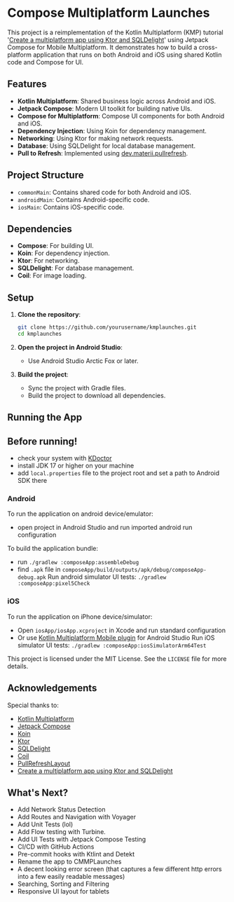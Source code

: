 # Compose Multiplatform Launches

This project is a reimplementation of the Kotlin Multiplatform (KMP) tutorial '[Create a multiplatform app using Ktor and SQLDelight](https://www.jetbrains.com/help/kotlin-multiplatform-dev/multiplatform-ktor-sqldelight.html)' using Jetpack Compose for Mobile Multiplatform. It demonstrates how to build a cross-platform application that runs on both Android and iOS using shared Kotlin code and Compose for UI.

## Features

- **Kotlin Multiplatform**: Shared business logic across Android and iOS.
- **Jetpack Compose**: Modern UI toolkit for building native UIs.
- **Compose for Multiplatform**: Compose UI components for both Android and iOS.
- **Dependency Injection**: Using Koin for dependency management.
- **Networking**: Using Ktor for making network requests.
- **Database**: Using SQLDelight for local database management.
- **Pull to Refresh**: Implemented using [dev.materii.pullrefresh](https://github.com/MateriiApps/pullrefresh).

## Project Structure

- `commonMain`: Contains shared code for both Android and iOS.
- `androidMain`: Contains Android-specific code.
- `iosMain`: Contains iOS-specific code.

## Dependencies

- **Compose**: For building UI.
- **Koin**: For dependency injection.
- **Ktor**: For networking.
- **SQLDelight**: For database management.
- **Coil**: For image loading.

## Setup

1. **Clone the repository**:
    ```sh
    git clone https://github.com/yourusername/kmplaunches.git
    cd kmplaunches
    ```

2. **Open the project in Android Studio**:
    - Use Android Studio Arctic Fox or later.

3. **Build the project**:
    - Sync the project with Gradle files.
    - Build the project to download all dependencies.

## Running the App

## Before running!
- check your system with [KDoctor](https://github.com/Kotlin/kdoctor)
- install JDK 17 or higher on your machine
- add `local.properties` file to the project root and set a path to Android SDK there

### Android
To run the application on android device/emulator:
- open project in Android Studio and run imported android run configuration

To build the application bundle:
- run `./gradlew :composeApp:assembleDebug`
- find `.apk` file in `composeApp/build/outputs/apk/debug/composeApp-debug.apk`
  Run android simulator UI tests: `./gradlew :composeApp:pixel5Check`

### iOS
To run the application on iPhone device/simulator:
- Open `iosApp/iosApp.xcproject` in Xcode and run standard configuration
- Or use [Kotlin Multiplatform Mobile plugin](https://plugins.jetbrains.com/plugin/14936-kotlin-multiplatform-mobile) for Android Studio
  Run iOS simulator UI tests: `./gradlew :composeApp:iosSimulatorArm64Test`

This project is licensed under the MIT License. See the `LICENSE` file for more details.

## Acknowledgements

Special thanks to:

- [Kotlin Multiplatform](https://kotlinlang.org/lp/mobile/)
- [Jetpack Compose](https://developer.android.com/jetpack/compose)
- [Koin](https://insert-koin.io/)
- [Ktor](https://ktor.io/)
- [SQLDelight](https://cashapp.github.io/sqldelight/)
- [Coil](https://coil-kt.github.io/coil/)
- [PullRefreshLayout](https://github.com/baoyongzhang/android-PullRefreshLayout)
- [Create a multiplatform app using Ktor and SQLDelight](https://www.jetbrains.com/help/kotlin-multiplatform-dev/multiplatform-ktor-sqldelight.html)

## What's Next?

- Add Network Status Detection
- Add Routes and Navigation with Voyager
- Add Unit Tests (lol)
- Add Flow testing with Turbine.
- Add UI Tests with Jetpack Compose Testing
- CI/CD with GitHub Actions
- Pre-commit hooks with Ktlint and Detekt
- Rename the app to CMMPLaunches
- A decent looking error screen (that captures a few different http errors into a few easily readable messages)
- Searching, Sorting and Filtering
- Responsive UI layout for tablets
